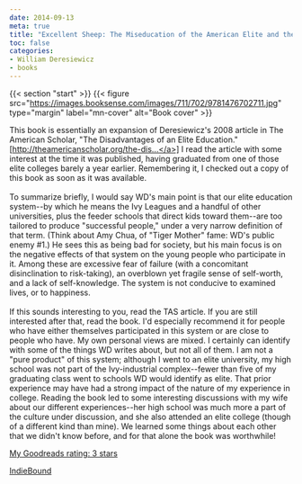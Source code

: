 ```yaml
---
date: 2014-09-13
meta: true
title: "Excellent Sheep: The Miseducation of the American Elite and the Way to a Meaningful Life"
toc: false
categories:
- William Deresiewicz
- books
---
```


{{< section "start" >}}
{{< figure src="https://images.booksense.com/images/711/702/9781476702711.jpg" type="margin" label="mn-cover" alt="Book cover" >}}

This book is essentially an expansion of Deresiewicz's 2008 article in The American Scholar, "The Disadvantages of an Elite Education." [<a target="_blank" href="http://theamericanscholar.org/the-disadvantages-of-an-elite-education/#.VDx42OdVlXc" rel="nofollow noopener">http://theamericanscholar.org/the-dis...</a>] I read the article with some interest at the time it was published, having graduated from one of those elite colleges barely a year earlier. Remembering it, I checked out a copy of this book as soon as it was available.<br /><br />To summarize briefly, I would say WD's main point is that our elite education system--by which he means the Ivy Leagues and a handful of other universities, plus the feeder schools that direct kids toward them--are too tailored to produce "successful people," under a very narrow definition of that term. (Think about Amy Chua, of "Tiger Mother" fame: WD's public enemy #1.) He sees this as being bad for society, but his main focus is on the negative effects of that system on the young people who participate in it. Among these are excessive fear of failure (with a concomitant disinclination to risk-taking), an overblown yet fragile sense of self-worth, and a lack of self-knowledge. The system is not conducive to examined lives, or to happiness.<br /><br />If this sounds interesting to you, read the TAS article. If you are still interested after that, read the book. I'd especially recommend it for people who have either themselves participated in this system or are close to people who have. My own personal views are mixed. I certainly can identify with some of the things WD writes about, but not all of them. I am not a "pure product" of this system; although I went to an elite university, my high school was not part of the Ivy-industrial complex--fewer than five of my graduating class went to schools WD would identify as elite. That prior experience may have had a strong impact of the nature of my experience in college. Reading the book led to some interesting discussions with my wife about our different experiences--her high school was much more a part of the culture under discussion, and she also attended an elite college (though of a different kind than mine). We learned some things about each other that we didn't know before, and for that alone the book was worthwhile!

[My Goodreads rating: 3 stars](https://www.goodreads.com/review/show/1054244674)  

[IndieBound](https://www.indiebound.org/book/9781476702711)
